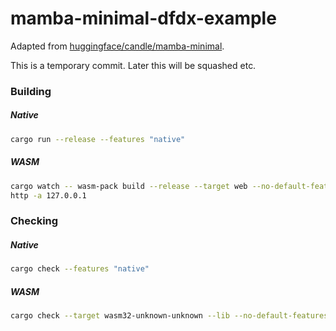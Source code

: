 # mamba-minimal-dfdx-example

Adapted from [huggingface/candle/mamba-minimal](https://github.com/huggingface/candle/blob/fd7c8565646039e35925b8730d27ddad195d7e73/candle-examples/examples/mamba-minimal/).

This is a temporary commit. Later this will be squashed etc.

### Building

##### Native
```bash
cargo run --release --features "native"
```

##### WASM
```bash
cargo watch -- wasm-pack build --release --target web --no-default-features
http -a 127.0.0.1
```

### Checking

##### Native
```bash
cargo check --features "native"
```

##### WASM
```bash
cargo check --target wasm32-unknown-unknown --lib --no-default-features
```

